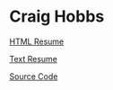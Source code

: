 Craig Hobbs
===========

[HTML Resume](https://craigahobbs.github.io/markdown-book/#url=https://craigahobbs.github.io/resume/resume.json)

[Text Resume](https://craigahobbs.github.io/resume/resume.md)

[Source Code](https://github.com/craigahobbs/resume#readme)
